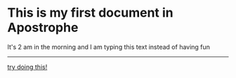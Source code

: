 # This is my first document in Apostrophe 
It's 2 am in the morning and I am typing this text instead of having fun 

---
[try doing this!](www.google.com)